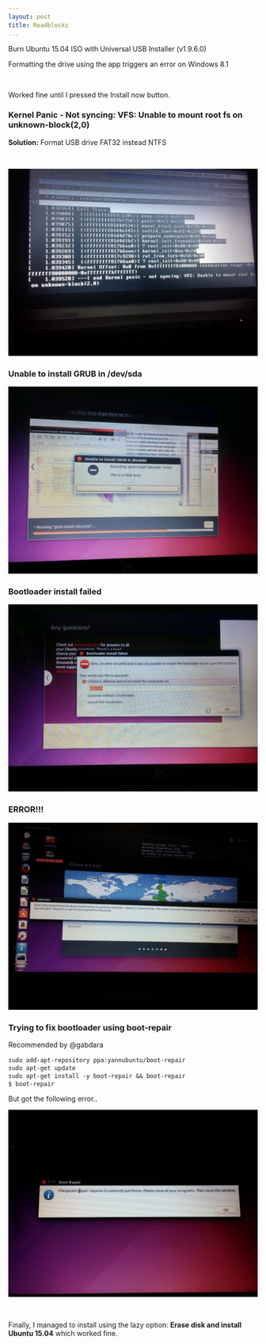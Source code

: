 ```yaml
---
layout: post
title: Roadblocks
...
```


Burn Ubuntu 15.04 ISO with Universal USB Installer (v1.9.6.0)

Formatting the drive using the app triggers an error on Windows 8.1

 

Worked fine until I pressed the Install now button.

### Kernel Panic - Not syncing: VFS: Unable to mount root fs on unknown-block(2,0)

**Solution:** Format USB drive FAT32 instead NTFS

 

![](<../images/2015-06-08%2002.47.40.jpg>)

### Unable to install GRUB in /dev/sda

![](<../images/2015-06-08%2010.58.32.jpg>)

### Bootloader install failed

![](<../images/2015-06-08%2011.00.16.jpg>)

### ERROR!!!

![](<../images/2015-06-08%2016.02.09.jpg>)

### Trying to fix bootloader using boot-repair

Recommended by \@gabdara

~~~~~~~~~~~~~~~~~~~~~~~~~~~~~~~~~~~~~~~~~~~~~~~~~~~~~~~~~~~~~~~~~~~~~~~~~~~~~~~~
sudo add-apt-repository ppa:yannubuntu/boot-repair
sudo apt-get update
sudo apt-get install -y boot-repair && boot-repair
$ boot-repair
~~~~~~~~~~~~~~~~~~~~~~~~~~~~~~~~~~~~~~~~~~~~~~~~~~~~~~~~~~~~~~~~~~~~~~~~~~~~~~~~

But got the following error..

![](<../images/2015-06-08%2015.04.23.jpg>)

 

Finally, I managed to install using the lazy option: **Erase disk and install
Ubuntu 15.04** which worked fine.
